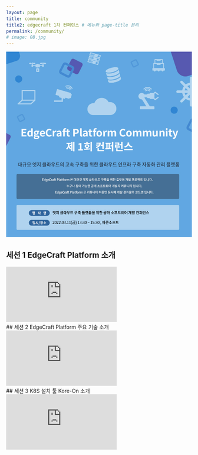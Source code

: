 ```yaml
---
layout: page
title: community
title2: edgecraft 1차 컨퍼런스 # 메뉴와 page-title 분리
permalink: /community/
# image: 08.jpg
---
```

<!-- <div class="page__content" style="padding: 0 80px"> image와 폭 맞춤을 위한 스타일 설정
</div> -->
<p align="center"><img src="/images/conference-01.jpg"></p>

## 세션 1 EdgeCraft Platform 소개
<iframe src="https://www.youtube.com/watch?v=C4hcX67lsOQ" frameborder="0" allowfullscreen></iframe>
<br>
## 세션 2 EdgeCraft Platform 주요 기술 소개
<iframe src="https://www.youtube.com/watch?v=7VnmqfUIU_Y" frameborder="0" allowfullscreen></iframe>
<br>
## 세션 3 K8S 설치 툴 Kore-On 소개
<iframe src="https://www.youtube.com/watch?v=Akq5vqL2yXU" frameborder="0" allowfullscreen></iframe>